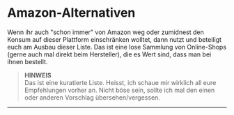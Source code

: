 # Amazon-Alternativen
Wenn ihr auch "schon immer" von Amazon weg oder zumidnest den Konsum auf dieser Plattform einschränken wolltet, dann nutzt und beteiligt euch am Ausbau dieser Liste. Das ist eine lose Sammlung von Online-Shops (gerne auch mal direkt beim Hersteller), die es Wert sind, dass man bei ihnen bestellt.

> **HINWEIS**  
> Das ist eine kuratierte Liste. Heisst, ich schaue mir wirklich all eure Empfehlungen vorher an. Nicht böse sein, sollte ich mal den einen oder anderen Vorschlag übersehen/vergessen.

----


